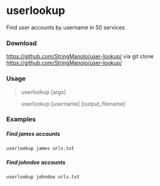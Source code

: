 # userlookup
Find user accounts by username in 50 services

### Download
https://github.com/StringManolo/user-lookup/ via git clone https://github.com/StringManolo/user-lookup/

### Usage  
> userlookup [args]
  
> userlookup [username] [output_filename]
  
### Examples   
##### Find james accounts  
```bash
userlookup james urls.txt
```

##### Find johndoe accounts 
```bash
userlookup johndoe urls.txt
```
